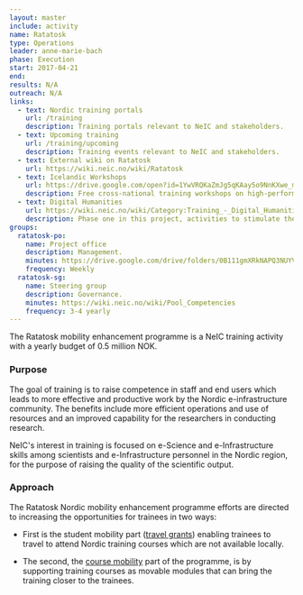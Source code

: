 ```yaml
---
layout: master
include: activity
name: Ratatosk
type: Operations
leader: anne-marie-bach
phase: Execution
start: 2017-04-21
end:
results: N/A
outreach: N/A
links:
  - text: Nordic training portals
    url: /training
    description: Training portals relevant to NeIC and stakeholders.
  - text: Upcoming training
    url: /training/upcoming
    description: Training events relevant to NeIC and stakeholders.
  - text: External wiki on Ratatosk
    url: https://wiki.neic.no/wiki/Ratatosk
  - text: Icelandic Workshops
    url: https://drive.google.com/open?id=1YwVRQKaZmJg5qKAay5o9NnKXwe_mlBEg
    description: Free cross-national training workshops on high-performance computing and applications, relevant to scientists and e-Infrastructure personnel in the Nordic region.
  - text: Digital Humanities 
    url: https://wiki.neic.no/wiki/Category:Training_-_Digital_Humanities
    description: Phase one in this project, activities to stimulate the uptake of research within Digital Humanities by ensuring easy access to well planned and well documented course material.  
groups:
  ratatosk-po:
    name: Project office
    description: Management.
    minutes: https://drive.google.com/drive/folders/0B111gmXRkNAPQ3NUYVM4WU5pa2M
    frequency: Weekly
  ratatosk-sg:
    name: Steering group
    description: Governance.
    minutes: https://wiki.neic.no/wiki/Pool_Competencies
    frequency: 3-4 yearly
---
```

The Ratatosk mobility enhancement programme is a NeIC training activity with a
yearly budget of 0.5 million NOK.


### Purpose

The goal of training is to raise competence in staff and end users which leads to more effective and productive work by the Nordic e-infrastructure community. The benefits include more efficient operations and use of resources and an improved capability for the researchers in conducting research.
 
NeIC's interest in training is focused on e-Science and e-Infrastructure skills among scientists and e-Infrastructure personnel in the Nordic region, for the purpose of raising the quality of the scientific output.

### Approach

The Ratatosk Nordic mobility enhancement programme efforts are directed to increasing the opportunities for trainees in two ways:

* First is the student mobility part ([travel grants](../training/travel-grant)) enabling trainees to travel to attend Nordic training courses which are not available locally.  

* The second, the [course mobility](../training/course-mobility) part of the programme, is by supporting training courses as movable modules that can bring the training closer to the trainees.



